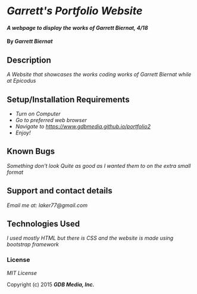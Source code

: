 # _Garrett's Portfolio Website_

#### _A webpage to display the works of Garrett Biernat, 4/18_

#### By _**Garrett Biernat**_

## Description

_A Website that showcases the works coding works of Garrett Biernat while at Epicodus_

## Setup/Installation Requirements

* _Turn on Computer_
* _Go to preferred web browser_
* _Navigate to https://www.gdbmedia.github.io/portfolio2_
* _Enjoy!_

## Known Bugs

_Something don't look Quite as good as I wanted them to on the extra small format_

## Support and contact details

_Email me at: laker77@gmail.com_

## Technologies Used

_I used mostly HTML but there is CSS  and the website is made using bootstrap framework_

### License

*MIT License*

Copyright (c) 2015 **_GDB Media, Inc._**
